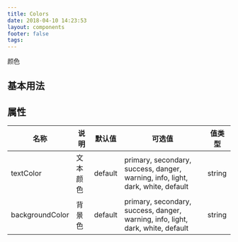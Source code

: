 ```yaml
---
title: Colors
date: 2018-04-10 14:23:53
layout: components
footer: false
tags:
---
```


颜色

## 基本用法

## 属性

| 名称  | 说明 | 默认值 | 可选值 | 值类型 |
| ----- | ------ | ----- | ----- | --------- |
| textColor | 文本颜色 | default | primary, secondary, success, danger, warning, info, light, dark, white, default | string |
| backgroundColor | 背景色 | default | primary, secondary, success, danger, warning, info, light, dark, white, default | string |